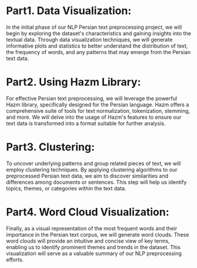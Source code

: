 # Part1. Data Visualization:
In the initial phase of our NLP Persian text preprocessing project, we will begin by exploring the dataset's characteristics and gaining insights into the textual data. Through data visualization techniques, we will generate informative plots and statistics to better understand the distribution of text, the frequency of words, and any patterns that may emerge from the Persian text data.

# Part2. Using Hazm Library:
For effective Persian text preprocessing, we will leverage the powerful Hazm library, specifically designed for the Persian language. Hazm offers a comprehensive suite of tools for text normalization, tokenization, stemming, and more. We will delve into the usage of Hazm's features to ensure our text data is transformed into a format suitable for further analysis.

# Part3. Clustering:
To uncover underlying patterns and group related pieces of text, we will employ clustering techniques. By applying clustering algorithms to our preprocessed Persian text data, we aim to discover similarities and differences among documents or sentences. This step will help us identify topics, themes, or categories within the text data.

# Part4. Word Cloud Visualization:
Finally, as a visual representation of the most frequent words and their importance in the Persian text corpus, we will generate word clouds. These word clouds will provide an intuitive and concise view of key terms, enabling us to identify prominent themes and trends in the dataset. This visualization will serve as a valuable summary of our NLP preprocessing efforts.
